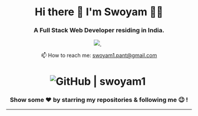 <h1 align='center'>
  Hi there 👋 I'm Swoyam 👨‍💻
</h1>

<h3 align='center'>
  A Full Stack Web Developer residing in India.
</h3>

<p align='center'>
  
  <a href="https://www.linkedin.com/in/swoyam-pant-b9a0931aa/">
    <img src="https://img.shields.io/badge/linkedin-%230077B5.svg?&style=for-the-badge&logo=linkedin&logoColor=white" />
  </a>&nbsp;&nbsp;
</p>
<p align='center'>
  📫 How to reach me: <a href='mailto:swoyam1.pant@gmail.com'>swoyam1.pant@gmail.com</a>
</p>

<div align="center">
<h1 align="center">
<img src="https://img.shields.io/github/followers/swoyam1?label=Follow%20Me%21&style=social" alt="GitHub | swoyam1" />&nbsp;
</h1>

### Show some ❤️ by starring my repositories & following me 😉 !

<hr/>

</div>
<!--  - 🔭 I’m currently working in Ericsson as an Intern
- 🌱 I’m currently expertising in Full Stack Web Development
- 🤔 I’m looking for a FrontEnd Development or Full Stack Web Development Role 
- 👯 I’m looking to collaborate on ... 
- 💬 Ask me about ...
- 📫 How to reach me: 
- 😄 Pronouns: ...
- ⚡ Fun fact: ... -->

